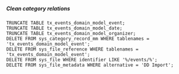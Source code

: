 
##### Clean category relations

    TRUNCATE TABLE tx_events_domain_model_event;
    TRUNCATE TABLE tx_events_domain_model_date;
    TRUNCATE TABLE tx_events_domain_model_organizer;
    DELETE FROM sys_category_record_mm WHERE tablenames = 'tx_events_domain_model_event';
    DELETE FROM sys_file_reference WHERE tablenames = 'tx_events_domain_model_event';
    DELETE FROM sys_file WHERE identifier LIKE '%/events/%';
    DELETE FROM sys_file_metadata WHERE alternative = 'DD Import';
